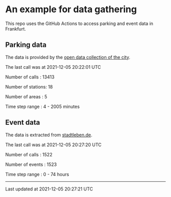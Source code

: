 # An example for data gathering

This repo uses the GitHub Actions to access parking and event data in Frankfurt.

## Parking data
The data is provided by the [open data collection of the city](https://www.offenedaten.frankfurt.de/).

The last call was at 2021-12-05 20:22:01 UTC

Number of calls   : 13413

Number of stations:    18

Number of areas   :     5

Time step range   :     4 -  2005 minutes


## Event data
The data is extracted from [stadtleben.de](https://stadtleben.de/frankfurt/).

The last call was at 2021-12-05 20:27:20 UTC

Number of calls   : 1522

Number of events  : 1523

Time step range   :    0 -   74 hours


----

Last updated at 2021-12-05 20:27:21 UTC
